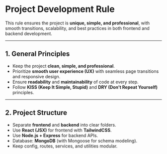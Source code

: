 # Project Development Rule

This rule ensures the project is **unique, simple, and professional**, with smooth transitions, scalability, and best practices in both frontend and backend development.

---

## 1. General Principles

- Keep the project **clean, simple, and professional**.
- Prioritize **smooth user experience (UX)** with seamless page transitions and responsive design.
- Ensure **readability** and **maintainability** of code at every step.
- Follow **KISS (Keep It Simple, Stupid)** and **DRY (Don’t Repeat Yourself)** principles.

---

## 2. Project Structure

- Separate **frontend** and **backend** into clear folders.
- Use **React (JSX)** for frontend with **TailwindCSS**.
- Use **Node.js + Express** for backend APIs.
- Database: **MongoDB** (with Mongoose for schema modeling).
- Keep config, routes, services, and utilities modular.
